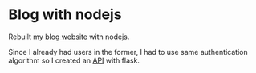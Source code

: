 # Blog with nodejs

Rebuilt my <a href='https://github.com/ndujesco/blog'>blog website</a> with nodejs.

Since I already had users in the former, I had to use same authentication algorithm so I created an <a href='https://github.com/ndujesco/compareHash'>API</a> with flask.
